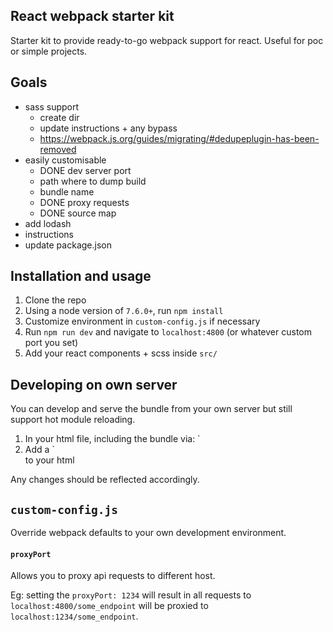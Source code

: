 ## React webpack starter kit
Starter kit to provide ready-to-go webpack support for react. Useful for poc or simple projects.

## Goals
- sass support
	- create dir
	- update instructions + any bypass
	- https://webpack.js.org/guides/migrating/#dedupeplugin-has-been-removed
- easily customisable
	- DONE dev server port
	- path where to dump build
	- bundle name
	- DONE proxy requests
	- DONE source map
- add lodash
- instructions
- update package.json

## Installation and usage
1. Clone the repo
2. Using a node version of `7.6.0+`, run `npm install`
3. Customize environment in `custom-config.js` if necessary
4. Run `npm run dev` and navigate to `localhost:4800` (or whatever custom port you set)
5. Add your react components + scss inside `src/`

## Developing on own server
You can develop and serve the bundle from your own server but still support hot module reloading.
1. In your html file, including the bundle via: `<script type="text/javascript" src="http://localhost:4800/bundle.js"></script>
2. Add a `<div id="root"></div> to your html

Any changes should be reflected accordingly.


## `custom-config.js`
Override webpack defaults to your own development environment.

#### `proxyPort`
Allows you to proxy api requests to different host.

Eg: setting the `proxyPort: 1234` will result in all requests to `localhost:4800/some_endpoint` will be proxied to `localhost:1234/some_endpoint`.


